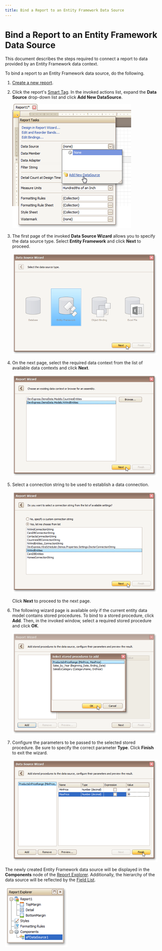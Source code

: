 ```yaml
---
title: Bind a Report to an Entity Framework Data Source
---
```

# Bind a Report to an Entity Framework Data Source
This document describes the steps required to connect a report to data provided by an Entity Framework data context.

To bind a report to an Entity Framework data source, do the following.
1. [Create a new report](../../../../../../interface-elements-for-desktop/articles/report-designer/report-designer-for-winforms/create-reports/basic-operations/create-a-new-report.md).
2. Click the report's [Smart Tag](../../../../../../interface-elements-for-desktop/articles/report-designer/report-designer-for-winforms/report-designer-reference/report-designer-ui/smart-tag.md). In the invoked actions list, expand  the **Data Source** drop-down list and click **Add New DataSource**.
	
	![RD_CreateReports_BindReport_0](../../../../../images/Img8330.png)
3. The first page of the invoked **Data Source Wizard** allows you to specify the data source type. Select **Entity Framework** and click **Next** to proceed.
	
	![RD_CreateReports_BindReport_EFDataSource_SelectDatasourceType](../../../../../images/Img23810.png)
4. On the next page, select the required data context from the list of available data contexts and click **Next**.
	
	![RD_ReportWizard_EFSelectDataContext](../../../../../images/Img23794.png)
5. Select a connection string to be used to establish a data connection.
	
	![RD_ReportWizard_EFSelectConnectionString](../../../../../images/Img23795.png)
	
	Click **Next** to proceed to the next page.
6. The following wizard page is available only if the current entity data model contains stored procedures. To bind to a stored procedure, click **Add**. Then, in the invoked window, select a required stored procedure and click **OK**.
	
	![RD_ReportWizard_EFBindToStoredProcedure](../../../../../images/Img23796.png)
7. Configure the parameters to be passed to the selected stored procedure. Be sure to specify the correct parameter **Type**. Click **Finish** to exit the wizard.
	
	![RD_DataSourceWizard_EF_StoredProcedure](../../../../../images/Img122139.png)

The newly created Entity Framework data source will be displayed in the **Components** node of the [Report Explorer](../../../../../../interface-elements-for-desktop/articles/report-designer/report-designer-for-winforms/report-designer-reference/report-designer-ui/report-explorer.md). Additionally, the hierarchy of the data source will be reflected by the [Field List](../../../../../../interface-elements-for-desktop/articles/report-designer/report-designer-for-winforms/report-designer-reference/report-designer-ui/field-list.md).

![RD_CreateReports_BindReport_EFDataSource_ReportExplorer](../../../../../images/Img23812.png)